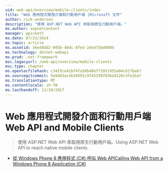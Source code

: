 ```yaml
---
uid: web-api/overview/mobile-clients/index
title: "Web 應用程式開發介面和行動用戶端 |Microsoft 文件"
author: rick-anderson
description: "使用 ASP.NET Web API 來取用原生行動用戶端。"
ms.author: aspnetcontent
manager: wpickett
ms.date: 07/23/2014
ms.topic: article
ms.assetid: 36ed9dd2-095b-48dc-8fe5-2de475b4098d
ms.technology: dotnet-webapi
ms.prod: .net-framework
msc.legacyurl: /web-api/overview/mobile-clients
msc.type: chapter
ms.openlocfilehash: c3415ce41bf47a50b46bf72951955a04c617bab7
ms.sourcegitcommit: 9a9483aceb34591c97451997036a9120c3fe2baf
ms.translationtype: MT
ms.contentlocale: zh-TW
ms.lasthandoff: 11/10/2017
---
```

<a name="web-api-and-mobile-clients"></a><span data-ttu-id="aae92-103">Web 應用程式開發介面和行動用戶端</span><span class="sxs-lookup"><span data-stu-id="aae92-103">Web API and Mobile Clients</span></span>
====================
> <span data-ttu-id="aae92-104">使用 ASP.NET Web API 來取用原生行動用戶端。</span><span class="sxs-lookup"><span data-stu-id="aae92-104">Using ASP.NET Web API to reach native mobile clients.</span></span>


- [<span data-ttu-id="aae92-105">從 Windows Phone 8 應用程式 (C#) 呼叫 Web API</span><span class="sxs-lookup"><span data-stu-id="aae92-105">Calling Web API from a Windows Phone 8 Application (C#)</span></span>](calling-web-api-from-a-windows-phone-8-application.md)
